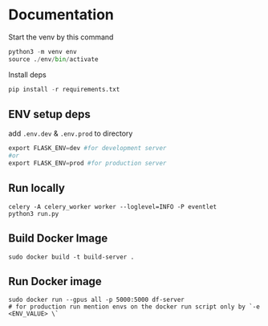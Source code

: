 # Documentation
Start the venv by this command
```python
python3 -m venv env
source ./env/bin/activate
```
Install deps
```python
pip install -r requirements.txt
```

## ENV setup deps
add ```.env.dev``` & ```.env.prod``` to directory

```python
export FLASK_ENV=dev #for development server 
#or
export FLASK_ENV=prod #for production server
```

## Run locally

```shell
celery -A celery_worker worker --loglevel=INFO -P eventlet
python3 run.py
```


## Build Docker Image 
```shell
sudo docker build -t build-server . 
```

## Run Docker image

```shell
sudo docker run --gpus all -p 5000:5000 df-server 
# for production run mention envs on the docker run script only by `-e <ENV_VALUE> \`
```

